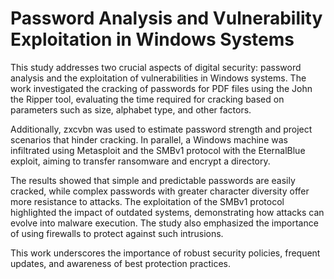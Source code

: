 # Password Analysis and Vulnerability Exploitation in Windows Systems

This study addresses two crucial aspects of digital security: password analysis and the exploitation of vulnerabilities in Windows systems. The work investigated the cracking of passwords for PDF files using the John the Ripper tool, evaluating the time required for cracking based on parameters such as size, alphabet type, and other factors.

Additionally, zxcvbn was used to estimate password strength and project scenarios that hinder cracking. In parallel, a Windows machine was infiltrated using Metasploit and the SMBv1 protocol with the EternalBlue exploit, aiming to transfer ransomware and encrypt a directory.

The results showed that simple and predictable passwords are easily cracked, while complex passwords with greater character diversity offer more resistance to attacks. The exploitation of the SMBv1 protocol highlighted the impact of outdated systems, demonstrating how attacks can evolve into malware execution. The study also emphasized the importance of using firewalls to protect against such intrusions.

This work underscores the importance of robust security policies, frequent updates, and awareness of best protection practices.






